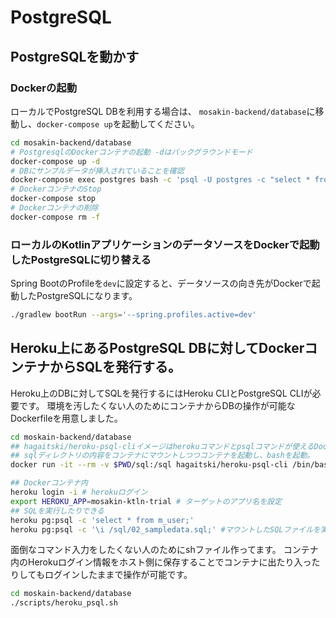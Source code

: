 # PostgreSQL

## PostgreSQLを動かす

### Dockerの起動
ローカルでPostgreSQL DBを利用する場合は、
`mosakin-backend/database`に移動し、`docker-compose up`を起動してください。

```bash
cd mosakin-backend/database
# PostgresqlのDockerコンテナの起動 -dはバックグラウンドモード
docker-compose up -d 
# DBにサンプルデータが挿入されていることを確認
docker-compose exec postgres bash -c 'psql -U postgres -c "select * from m_user"' 
# DockerコンテナのStop
docker-compose stop 
# Dockerコンテナの削除
docker-compose rm -f
```

### ローカルのKotlinアプリケーションのデータソースをDockerで起動したPostgreSQLに切り替える

Spring BootのProfileを`dev`に設定すると、データソースの向き先がDockerで起動したPostgreSQLになります。

```bash
./gradlew bootRun --args='--spring.profiles.active=dev'
```

## Heroku上にあるPostgreSQL DBに対してDockerコンテナからSQLを発行する。

Heroku上のDBに対してSQLを発行するにはHeroku CLIとPostgreSQL CLIが必要です。
環境を汚したくない人のためにコンテナからDBの操作が可能なDockerfileを用意しました。

```bash
cd moskain-backend/database
## hagaitski/heroku-psql-cliイメージはherokuコマンドとpsqlコマンドが使えるDocker Image
## sqlディレクトリの内容をコンテナにマウントしつつコンテナを起動し、bashを起動。
docker run -it --rm -v $PWD/sql:/sql hagaitski/heroku-psql-cli /bin/bash

## Dockerコンテナ内
heroku login -i # herokuログイン
export HEROKU_APP=mosakin-ktln-trial # ターゲットのアプリ名を設定
## SQLを実行したりできる
heroku pg:psql -c 'select * from m_user;'
heroku pg:psql -c '\i /sql/02_sampledata.sql;' #マウントしたSQLファイルを実行できる
```

面倒なコマンド入力をしたくない人のためにshファイル作ってます。
コンテナ内のHerokuログイン情報をホスト側に保存することでコンテナに出たり入ったりしてもログインしたままで操作が可能です。

```bash
cd moskain-backend/database
./scripts/heroku_psql.sh
```
